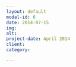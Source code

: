 ```yaml
---
layout: default
modal-id: 6
date: 2014-07-15
img: 
alt: 
project-date: April 2014
client: 
category: 

---
```

